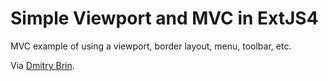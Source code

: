 # Simple Viewport and MVC in ExtJS4 #

MVC example of using a viewport, border layout, menu, toolbar, etc.

Via [Dmitry Brin](http://www.sencha.com/forum/member.php?106520-dbrin).
